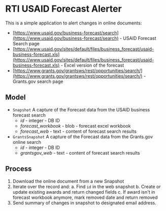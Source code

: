 # RTI USAID Forecast Alerter

This is a simple application to alert changes in online documents:

  - [https://www.usaid.gov/business-forecast/search](https://www.usaid.gov/business-forecast/search) - USAID Forecast Search page
  - [https://www.usaid.gov/sites/default/files/business_forecast/usaid-business-forecast.xls](https://www.usaid.gov/sites/default/files/business_forecast/usaid-business-forecast.xls) - Excel version of the forecast
  - [https://www.grants.gov/grantsws/rest/opportunities/search/](https://www.grants.gov/grantsws/rest/opportunities/search/) - Grants.gov search page

## Model

  - `Snapshot` A capture of the Forecast data from the USAID business forecast search
    - *id* - integer - DB ID
    - *forecast_workbook* - blob - forecast excel workbook
    - *forecast_web* - text - content of forecast search results
  - `GrantsSnapshot` A capture of the Forecast data from the Grants.gov online search
    - *id* - integer - DB ID
    - *grantsgov_web* - text - content of forecast search results

## Process

  1. Download the online document from a new Snapshot
  2. Iterate over the record and:
    a. Find `id` in the web snapshot
    b. Create or update existing awards and return changed fields
    c. If award isn't in forecast workbook anymore, mark removed date and return removed
  3. Send summary of changes in snapshot to designated email address.

